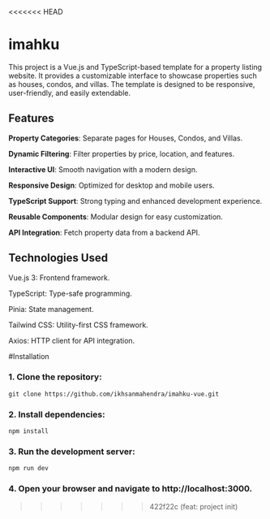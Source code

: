 <<<<<<< HEAD

# imahku

This project is a Vue.js and TypeScript-based template for a property listing website. It provides a customizable interface to showcase properties such as houses, condos, and villas. The template is designed to be responsive, user-friendly, and easily extendable.

## Features

**Property Categories**: Separate pages for Houses, Condos, and Villas.

**Dynamic Filtering**: Filter properties by price, location, and features.

**Interactive UI**: Smooth navigation with a modern design.

**Responsive Design**: Optimized for desktop and mobile users.

**TypeScript Support**: Strong typing and enhanced development experience.

**Reusable Components**: Modular design for easy customization.

**API Integration**: Fetch property data from a backend API.

## Technologies Used

Vue.js 3: Frontend framework.

TypeScript: Type-safe programming.

Pinia: State management.

Tailwind CSS: Utility-first CSS framework.

Axios: HTTP client for API integration.

#Installation

### 1. Clone the repository:

```git clone https://github.com/ikhsanmahendra/imahku-vue.git```

### 2. Install dependencies:

```npm install```

### 3. Run the development server:

```npm run dev```

### 4. Open your browser and navigate to http://localhost:3000.
>>>>>>> 422f22c (feat: project init)
